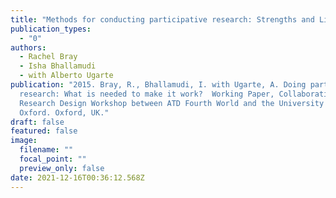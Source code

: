 ```yaml
---
title: "Methods for conducting participative research: Strengths and Limitations"
publication_types:
  - "0"
authors:
  - Rachel Bray
  - Isha Bhallamudi
  - with Alberto Ugarte
publication: "2015. Bray, R., Bhallamudi, I. with Ugarte, A. Doing participative
  research: What is needed to make it work?  Working Paper, Collaborative
  Research Design Workshop between ATD Fourth World and the University of
  Oxford. Oxford, UK."
draft: false
featured: false
image:
  filename: ""
  focal_point: ""
  preview_only: false
date: 2021-12-16T00:36:12.568Z
---
```

